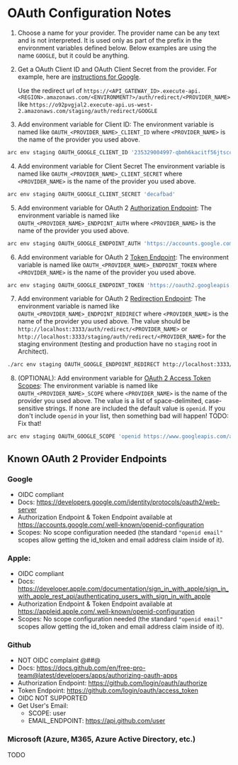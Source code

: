 # OAuth Configuration Notes

1. Choose a name for your provider. The provider name can be any text and is not interpreted. It is used only as part of the prefix in the environment variables defined below. Below examples are using the name `GOOGLE`, but it could be anything.

2. Get a OAuth Client ID and OAuth Client Secret from the provider. For example, here are [instructions for Google](https://developers.google.com/identity/protocols/oauth2/openid-connect).

   Use the redirect url of `https://<API_GATEWAY_ID>.execute-api.<REGION>.amazonaws.com/<ENVIRONMENT?>/auth/redirect/<PROVIDER_NAME>` like `https://o92pvgjal2.execute-api.us-west-2.amazonaws.com/staging/auth/redirect/GOOGLE`

3. Add environment variable for Client ID:
   The environment variable is named like `OAUTH_<PROVIDER_NAME>_CLIENT_ID` where `<PROVIDER_NAME>` is the name of the provider you used above.

```sh
arc env staging OAUTH_GOOGLE_CLIENT_ID '235329004997-qbmh6kacitf56jtscckadmvd0qu9sqi6.apps.googleusercontent.com'
```

4. Add environment variable for Client Secret
   The environment variable is named like `OAUTH_<PROVIDER_NAME>_CLIENT_SECRET` where `<PROVIDER_NAME>` is the name of the provider you used above.

```sh
arc env staging OAUTH_GOOGLE_CLIENT_SECRET 'decafbad'
```

5. Add environment variable for OAuth 2 [Authorization Endpoint](https://tools.ietf.org/html/rfc6749#section-3.1):
   The environment variable is named like `OAUTH_<PROVIDER_NAME>_ENDPOINT_AUTH` where `<PROVIDER_NAME>` is the name of the provider you used above.

```sh
arc env staging OAUTH_GOOGLE_ENDPOINT_AUTH 'https://accounts.google.com/o/oauth2/v2/auth'
```

6. Add environment variable for OAuth 2 [Token Endpoint](https://tools.ietf.org/html/rfc6749#section-3.2):
   The environment variable is named like `OAUTH_<PROVIDER_NAME>_ENDPOINT_TOKEN` where `<PROVIDER_NAME>` is the name of the provider you used above.

```sh
arc env staging OAUTH_GOOGLE_ENDPOINT_TOKEN 'https://oauth2.googleapis.com/token'
```

7. Add environment variable for OAuth 2 [Redirection Endpoint](https://tools.ietf.org/html/rfc6749#section-3.1.2):
   The environment variable is named like `OAUTH_<PROVIDER_NAME>_ENDPOINT_REDIRECT` where `<PROVIDER_NAME>` is the name of the provider you used above. The value should be `http://localhost:3333/auth/redirect/<PROVIDER_NAME>` or `http://localhost:3333/staging/auth/redirect/<PROVIDER_NAME>` for the staging environment (testing and production have no `staging` root in Architect).

```sh
./arc env staging OAUTH_GOOGLE_ENDPOINT_REDIRECT http://localhost:3333/auth/redirect/GOOGLE
```

8. (OPTIONAL): Add environment variable for [OAuth 2 Access Token Scopes](https://tools.ietf.org/html/rfc6749#section-3.3):
   The environment variable is named like `OAUTH_<PROVIDER_NAME>_SCOPE` where `<PROVIDER_NAME>` is the name of the provider you used above. The value is a list of space-delimited, case-sensitive strings.
   If none are included the default value is `openid`.
   If you don't include `openid` in your list, then something bad will happen! TODO: Fix that!

```sh
arc env staging OAUTH_GOOGLE_SCOPE 'openid https://www.googleapis.com/auth/userinfo.email'
```

## Known OAuth 2 Provider Endpoints

### Google

- OIDC compliant
- Docs: https://developers.google.com/identity/protocols/oauth2/web-server
- Authorization Endpoint & Token Endpoint available at https://accounts.google.com/.well-known/openid-configuration
- Scopes: No scope configuration needed (the standard `"openid email"` scopes allow getting the id_token and email address claim inside of it).

### Apple:

- OIDC compliant
- Docs: https://developer.apple.com/documentation/sign_in_with_apple/sign_in_with_apple_rest_api/authenticating_users_with_sign_in_with_apple
- Authorization Endpoint & Token Endpoint available at https://appleid.apple.com/.well-known/openid-configuration
- Scopes: No scope configuration needed (the standard `"openid email"` scopes allow getting the id_token and email address claim inside of it).

### Github


- NOT OIDC complaint @#$%$#@ 
- Docs: https://docs.github.com/en/free-pro-team@latest/developers/apps/authorizing-oauth-apps
- Authorization Endpoint: https://github.com/login/oauth/authorize
- Token Endpoint: https://github.com/login/oauth/access_token
- OIDC NOT SUPPORTED
- Get User's Email:
  - SCOPE: user
  - EMAIL_ENDPOINT: https://api.github.com/user

### Microsoft (Azure, M365, Azure Active Directory, etc.)

TODO
